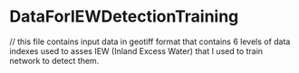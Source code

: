 # DataForIEWDetectionTraining
// this file contains input data in geotiff format that contains 6 levels of data indexes used to asses IEW (Inland Excess Water) that I used to train network to detect them.
